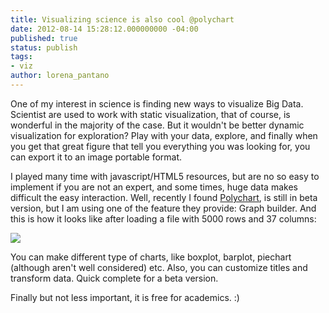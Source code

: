 ```yaml
---
title: Visualizing science is also cool @polychart
date: 2012-08-14 15:28:12.000000000 -04:00
published: true
status: publish
tags:
- viz
author: lorena_pantano
---
```


One of my interest in science is finding new ways to visualize Big Data. Scientist are used to work with static visualization, that of course, is wonderful in the majority of the case. But it wouldn't be better dynamic visualization for exploration? Play with your data, explore, and finally when you get that great figure that tell you everything you was looking for, you can export it to an image portable format.

I played many time with javascript/HTML5 resources, but are no so easy to implement if you are not an expert, and some times, huge data makes difficult the easy interaction. Well, recently I found [Polychart](http://polychart.com/ "polychart"), is still in beta version, but I am using one of the feature they provide: Graph builder. And this is how it looks like after loading a file with 5000 rows and 37 columns:

![](../images/polychart.png)

You can make different type of charts, like boxplot, barplot, piechart (although aren't well considered) etc. Also, you can customize titles and transform data. Quick complete for a beta version.

Finally but not less important, it is free for academics. :)
